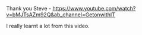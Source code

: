 Thank you Steve - https://www.youtube.com/watch?v=bMJTsAZm92Q&ab_channel=GetonwithIT

I really learnt a lot from this video.
